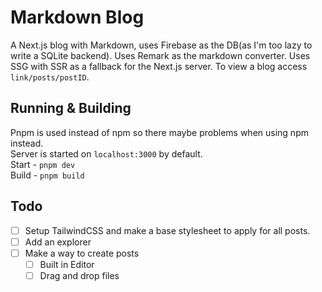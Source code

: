 # Markdown Blog
A Next.js blog with Markdown, uses Firebase as the DB(as I'm too lazy to write a SQLite backend). Uses Remark as the markdown converter. Uses SSG with SSR as a fallback for the Next.js server. To view a blog access `link/posts/postID`.

## Running & Building
Pnpm is used instead of npm so there maybe problems when using npm instead.  
Server is started on `localhost:3000` by default.  
Start - `pnpm dev`  
Build - `pnpm build`  

## Todo
- [ ] Setup TailwindCSS and make a base stylesheet to apply for all posts.
- [ ] Add an explorer
- [ ] Make a way to create posts
    - [ ] Built in Editor
    - [ ] Drag and drop files
